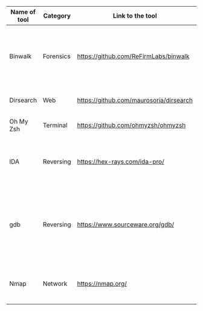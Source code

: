 | Name of tool | Category  | Link to the tool                        | Short Discription                                                               |
|--------------|-----------|-----------------------------------------|---------------------------------------------------------------------------------|
| Binwalk      | Forensics | https://github.com/ReFirmLabs/binwalk   | Tool for searching a given binary image for embedded files and executable code. |
| Dirsearch    | Web       | https://github.com/maurosoria/dirsearch | Tool for scanning a website path.                                               |
| Oh My Zsh    | Terminal  | https://github.com/ohmyzsh/ohmyzsh      | Framework for zsh terminal customization.                                       |
| IDA | Reversing | https://hex-rays.com/ida-pro/ | Tool for disassembling a binary file and also a versatile debugger |
| gdb | Reversing | https://www.sourceware.org/gdb/ | Tool that lets you step through the assembly code as it runs, and examine the contents of registers and memory. |
|Nmap| Network | https://nmap.org/ | utility for network discovery and security auditing. |
